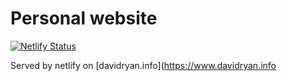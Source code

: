 # Personal website

[![Netlify Status](https://api.netlify.com/api/v1/badges/4b72dd9d-7c63-4845-84d8-0b7b4c3774f7/deploy-status)](https://app.netlify.com/sites/davidryan/deploys)

Served by netlify on [davidryan.info](https://www.davidryan.info
